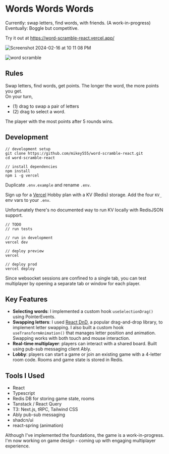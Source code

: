 # Words Words Words

Currently: swap letters, find words, with friends. (A work-in-progress)
<br/>
Eventually: Boggle but competitive.

Try it out at https://word-scramble-react.vercel.app/

![Screenshot 2024-02-16 at 10 11 08 PM](https://github.com/mikey555/word-scramble-react/assets/983004/cd53359f-6b09-4d54-91bd-613aef6b15a4)

![word scramble](https://github.com/mikey555/word-scramble-react/assets/983004/1921558d-553e-4f3a-a8b9-a2977598f689)

## Rules

Swap letters, find words, get points. The longer the word, the more points you get.
<br/>On your turn,
<ul>
  <li>(1) drag to swap a pair of letters</li>
  <li>(2) drag to select a word.</li>
</ul>
The player with the most points after 5 rounds wins.

## Development
```
// development setup
git clone https://github.com/mikey555/word-scramble-react.git
cd word-scramble-react

// install dependencies
npm install
npm i -g vercel
```
Duplicate `.env.example` and rename `.env`.

Sign up for a [Vercel](https://vercel.com/) Hobby plan with a KV (Redis) storage. Add the four `KV_` env vars to your `.env`.

Unfortunately there's no documented way to run KV locally with RedisJSON support.
```
// TODO
// run tests

// run in development
vercel dev

// deploy preview
vercel

// deploy prod
vercel deploy
```
Since websocket sessions are confined to a single tab, you can test multiplayer by opening a separate tab or window for each player.

##

## Key Features
- **Selecting words**: I implemented a custom hook `useSelectionDrag()` using PointerEvents.
- **Swapping letters**: I used [React DnD](https://react-dnd.github.io/react-dnd/about), a popular drag-and-drop library, to implement letter swapping. I also built a custom hook `useTransformAnimation()` that manages letter position and animation. Swapping works with both touch and mouse interaction.
- **Real-time multiplayer**: players can interact with a shared board. Built using pub-sub messaging client Ably.
- **Lobby**: players can start a game or join an existing game with a 4-letter room code. Rooms and game state is stored in Redis.

## Tools I Used
- React
- Typescript
- Redis DB for storing game state, rooms
- Tanstack / React Query
- T3: Next.js, tRPC, Tailwind CSS
- Ably pub-sub messaging
- shadcn/ui
- react-spring (animation)

Although I've implemented the foundations, the game is a work-in-progress. I'm now working on game design - coming up with engaging multiplayer experience.
